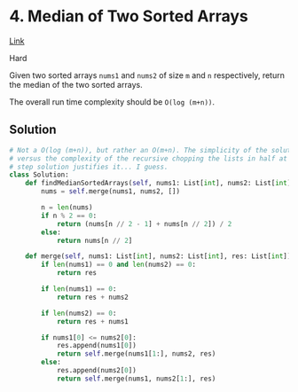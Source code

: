 # 4. Median of Two Sorted Arrays

[Link](https://leetcode.com/problems/median-of-two-sorted-arrays/)

Hard

Given two sorted arrays `nums1` and `nums2` of size `m` and `n` respectively,
return the median of the two sorted arrays.

The overall run time complexity should be `O(log (m+n))`.

## Solution

```python
# Not a O(log (m+n)), but rather an O(m+n). The simplicity of the solution
# versus the complexity of the recursive chopping the lists in half at each
# step solution justifies it... I guess.
class Solution:
    def findMedianSortedArrays(self, nums1: List[int], nums2: List[int]) -> float:
        nums = self.merge(nums1, nums2, [])

        n = len(nums)
        if n % 2 == 0:
            return (nums[n // 2 - 1] + nums[n // 2]) / 2
        else:
            return nums[n // 2]

    def merge(self, nums1: List[int], nums2: List[int], res: List[int]) -> List[int]:
        if len(nums1) == 0 and len(nums2) == 0:
            return res

        if len(nums1) == 0:
            return res + nums2

        if len(nums2) == 0:
            return res + nums1

        if nums1[0] <= nums2[0]:
            res.append(nums1[0])
            return self.merge(nums1[1:], nums2, res)
        else:
            res.append(nums2[0])
            return self.merge(nums1, nums2[1:], res)
```
